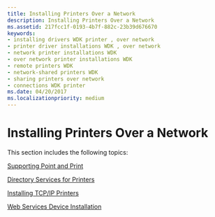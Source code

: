 ```yaml
---
title: Installing Printers Over a Network
description: Installing Printers Over a Network
ms.assetid: 217fcc1f-0193-4b7f-882c-23b39d676670
keywords:
- installing drivers WDK printer , over network
- printer driver installations WDK , over network
- network printer installations WDK
- over network printer installations WDK
- remote printers WDK
- network-shared printers WDK
- sharing printers over network
- connections WDK printer
ms.date: 04/20/2017
ms.localizationpriority: medium
---
```


# Installing Printers Over a Network


This section includes the following topics:

[Supporting Point and Print](supporting-point-and-print.md)

[Directory Services for Printers](directory-services-for-printers.md)

[Installing TCP/IP Printers](installing-tcp-ip-printers.md)

[Web Services Device Installation](web-services-device-installation.md)

 

 




